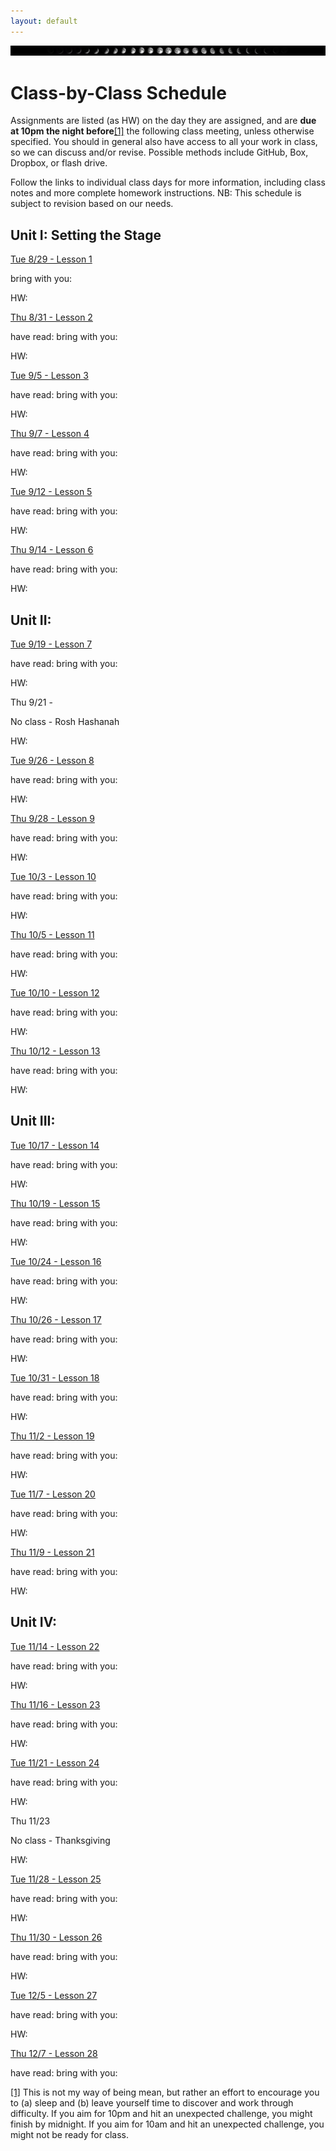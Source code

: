 ```yaml
---
layout: default
---
```


<img src="assets/img/many-moons.jpg" class="banner" alt="banner: phases of the moon" />

# Class-by-Class Schedule

Assignments are listed (as HW) on the day they are assigned, and are **due at 10pm the night before**<a href="#ftn1" class="ftnref" id="ftnref1">[1]</a> the following class meeting, unless otherwise specified. You should in general also have access to all your work in class, so we can discuss and/or revise. Possible methods include GitHub, Box, Dropbox, or flash drive.

<div class="panel panel-info">
<div class="panel-body">

Follow the links to individual class days for more information, including class notes and more complete homework instructions. NB: This schedule is subject to revision based on our needs.

</div>
</div>

## Unit I: Setting the Stage

[Tue 8/29 - Lesson 1](/lesson-01)

bring with you: 

HW:

[Thu 8/31 - Lesson 2](/lesson-02)

have read:
bring with you:


HW:

[Tue 9/5 - Lesson 3](/lesson-03)

have read:
bring with you:


HW:

[Thu 9/7 - Lesson 4](/lesson-04)

have read:
bring with you:


HW:

[Tue 9/12 - Lesson 5](/lesson-05)

have read:
bring with you:


HW:

[Thu 9/14 - Lesson 6](/lesson-06)

have read:
bring with you:


HW:


## Unit II: 

[Tue 9/19 - Lesson 7](/lesson-07)

have read:
bring with you:


HW:

Thu 9/21 - 

No class - Rosh Hashanah


HW:

[Tue 9/26 - Lesson 8](/lesson-08)

have read:
bring with you:


HW:

[Thu 9/28 - Lesson 9](/lesson-09)

have read:
bring with you:


HW:

[Tue 10/3 - Lesson 10](/lesson-10)

have read:
bring with you:


HW:

[Thu 10/5 - Lesson 11](/lesson-11)

have read:
bring with you:


HW:

[Tue 10/10 - Lesson 12](/lesson-12)

have read:
bring with you:


HW:

[Thu 10/12 - Lesson 13](/lesson-13)

have read:
bring with you:


HW:

## Unit III:

[Tue 10/17 - Lesson 14](/lesson-14)

have read:
bring with you:


HW:

[Thu 10/19 - Lesson 15](/lesson-15)

have read:
bring with you:


HW:

[Tue 10/24 - Lesson 16](/lesson-16)

have read:
bring with you:


HW:

[Thu 10/26 - Lesson 17](/lesson-17)

have read:
bring with you:


HW:

[Tue 10/31 - Lesson 18](/lesson-18)

have read:
bring with you:


HW:

[Thu 11/2 - Lesson 19](/lesson-19)

have read:
bring with you:


HW:

[Tue 11/7 - Lesson 20](/lesson-20)

have read:
bring with you:


HW:

[Thu 11/9 - Lesson 21](/lesson-21)

have read:
bring with you:


HW:

## Unit IV: 

[Tue 11/14 - Lesson 22](/lesson-22)

have read:
bring with you:


HW:

[Thu 11/16 - Lesson 23](/lesson-23)

have read:
bring with you:


HW:

[Tue 11/21 - Lesson 24](/lesson-24)

have read:
bring with you:


HW:

Thu 11/23

No class - Thanksgiving


HW:

[Tue 11/28 - Lesson 25](/lesson-25)

have read:
bring with you:


HW:

[Thu 11/30 - Lesson 26](/lesson-26)

have read:
bring with you:


HW:

[Tue 12/5 - Lesson 27](/lesson-27)

have read:
bring with you:


HW:

[Thu 12/7 - Lesson 28](/lesson-28)

have read:
bring with you:

<a class="ftn" id="ftn1" href="#ftnref1">[1]</a> This is not my way of being mean, but rather an effort to encourage you to (a) sleep and (b) leave yourself time to discover and work through difficulty. If you aim for 10pm and hit an unexpected challenge, you might finish by midnight. If you aim for 10am and hit an unexpected challenge, you might not be ready for class.

